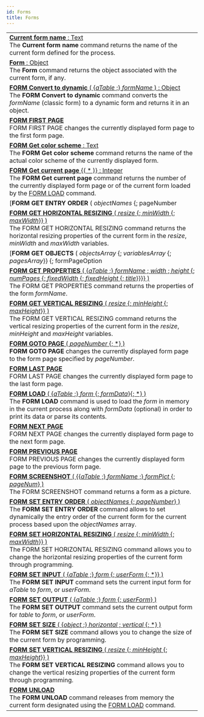 ```yaml
---
id: Forms
title: Forms
---
```

||
|---|
|[**Current form name**  : Text](../../commands-legacy/current-form-name)<br/>The **Current form name** command returns the name of the current form defined for the process.|
|[**Form**  : Object](../../commands-legacy/form)<br/>The **Form** command returns the object associated with the current form, if any.|
|[**FORM Convert to dynamic** ( {*aTable* ;} *formName* ) : Object](../../commands-legacy/form-convert-to-dynamic)<br/>The **FORM Convert to dynamic** command converts the *formName* (classic form) to a dynamic form and returns it in an object.|
|[**FORM FIRST PAGE**](../../commands-legacy/form-first-page)<br/>FORM FIRST PAGE changes the currently displayed form page to the first form page.|
|[**FORM Get color scheme**  : Text](../../commands-legacy/form-get-color-scheme)<br/>The **FORM Get color scheme** command returns the name of the actual color scheme of the currently displayed form.|
|[**FORM Get current page** {( * )} : Integer](../../commands-legacy/form-get-current-page)<br/>The **FORM Get current page** command returns the number of the currently displayed form page or of the current form loaded by the [FORM LOAD](form-load.md) command.|
|[**FORM GET ENTRY ORDER** ( *objectNames* {; pageNumber | *} )](../../commands-legacy/form-get-entry-order)<br/>The **FORM GET ENTRY ORDER** command returns in *objectNames* the sorted names of objects that define the form entry order.|
|[**FORM GET HORIZONTAL RESIZING** ( *resize* {; *minWidth* {; *maxWidth*}} )](../../commands-legacy/form-get-horizontal-resizing)<br/>The FORM GET HORIZONTAL RESIZING command returns the horizontal resizing properties of the current form in the *resize*, *minWidth* and *maxWidth* variables.|
|[**FORM GET OBJECTS** ( *objectsArray* {; *variablesArray* {; *pagesArray*}} {; formPageOption | *} )](../../commands-legacy/form-get-objects)<br/>The FORM GET OBJECTS command returns the list of all objects present in the current form in the form of (an) array(s).|
|[**FORM GET PROPERTIES** ( {*aTable* ;} *formName* ; *width* ; *height* {; *numPages* {; *fixedWidth* {; *fixedHeight* {; *title*}}}} )](../../commands-legacy/form-get-properties)<br/>The FORM GET PROPERTIES command returns the properties of the form *formName*.|
|[**FORM GET VERTICAL RESIZING** ( *resize* {; *minHeight* {; *maxHeight*}} )](../../commands-legacy/form-get-vertical-resizing)<br/>The FORM GET VERTICAL RESIZING command returns the vertical resizing properties of the current form in the *resize*, *minHeight* and *maxHeight* variables.|
|[**FORM GOTO PAGE** ( *pageNumber* {; *} )](../../commands-legacy/form-goto-page)<br/>**FORM GOTO PAGE** changes the currently displayed form page to the form page specified by *pageNumber*.|
|[**FORM LAST PAGE**](../../commands-legacy/form-last-page)<br/>FORM LAST PAGE changes the currently displayed form page to the last form page.|
|[**FORM LOAD** ( {*aTable* ;} *form* {; *formData*}{; *} )](../../commands-legacy/form-load)<br/>The **FORM LOAD** command is used to load the *form* in memory in the current process along with *formData* (optional) in order to print its data or parse its contents.|
|[**FORM NEXT PAGE**](../../commands-legacy/form-next-page)<br/>FORM NEXT PAGE changes the currently displayed form page to the next form page.|
|[**FORM PREVIOUS PAGE**](../../commands-legacy/form-previous-page)<br/>FORM PREVIOUS PAGE changes the currently displayed form page to the previous form page.|
|[**FORM SCREENSHOT** ( {{*aTable* ;} *formName* ;} *formPict* {; *pageNum*} )](../../commands-legacy/form-screenshot)<br/>The FORM SCREENSHOT command returns a form as a picture.|
|[**FORM SET ENTRY ORDER** ( *objectNames* {; *pageNumber*} )](../../commands-legacy/form-set-entry-order)<br/>The **FORM SET ENTRY ORDER** command allows to set dynamically the entry order of the current form for the current process based upon the *objectNames* array.|
|[**FORM SET HORIZONTAL RESIZING** ( *resize* {; *minWidth* {; *maxWidth*}} )](../../commands-legacy/form-set-horizontal-resizing)<br/>The FORM SET HORIZONTAL RESIZING command allows you to change the horizontal resizing properties of the current form through programming.|
|[**FORM SET INPUT** ( {*aTable* ;} *form* {; *userForm* {; *}} )](../../commands-legacy/form-set-input)<br/>The **FORM SET INPUT** command sets the current input form for *aTable* to *form*, or *userForm*.|
|[**FORM SET OUTPUT** ( {*aTable* ;} *form* {; *userForm*} )](../../commands-legacy/form-set-output)<br/>The **FORM SET OUTPUT**  command sets the current output form for *table* to *form*, or *userForm*.|
|[**FORM SET SIZE** ( {*object* ;} *horizontal* ; *vertical* {; *} )](../../commands-legacy/form-set-size)<br/>The **FORM SET SIZE** command allows you to change the size of the current form by programming.|
|[**FORM SET VERTICAL RESIZING** ( *resize* {; *minHeight* {; *maxHeight*}} )](../../commands-legacy/form-set-vertical-resizing)<br/>The **FORM SET VERTICAL RESIZING** command allows you to change the vertical resizing properties of the current form through programming.|
|[**FORM UNLOAD**](../../commands-legacy/form-unload)<br/>The **FORM UNLOAD** command releases from memory the current form designated using the [FORM LOAD](form-load.md) command.|
